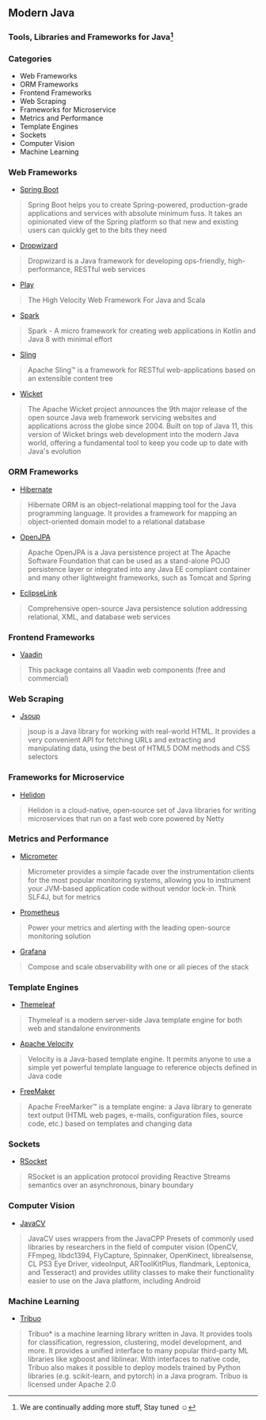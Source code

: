 ## Modern Java
### Tools, Libraries and Frameworks for Java[^Note]
### Categories 
- Web Frameworks
- ORM Frameworks
- Frontend Frameworks
- Web Scraping
- Frameworks for Microservice
- Metrics and Performance
- Template Engines
- Sockets
- Computer Vision
- Machine Learning


### Web Frameworks
- [Spring Boot](https://github.com/spring-projects/spring-boot)
> Spring Boot helps you to create Spring-powered, production-grade applications and services with absolute minimum fuss. It takes an opinionated view of the Spring platform so that new and existing users can quickly get to the bits they need

- [Dropwizard](https://www.dropwizard.io/)
> Dropwizard is a Java framework for developing ops-friendly, high-performance, RESTful web services

- [Play](https://www.playframework.com/)
> The High Velocity Web Framework For Java and Scala

- [Spark](https://sparkjava.com/)
> Spark - A micro framework for creating web applications in Kotlin and Java 8 with minimal effort

- [Sling](https://sling.apache.org/)
> Apache Sling™ is a framework for RESTful web-applications based on an extensible content tree

- [Wicket](https://wicket.apache.org/)
> The Apache Wicket project announces the 9th major release of the open source Java web framework servicing websites and applications across the globe since 2004. Built on top of Java 11, this version of Wicket brings web development into the modern Java world, offering a fundamental tool to keep you code up to date with Java's evolution

### ORM Frameworks
- [Hibernate](https://hibernate.org/)
> Hibernate ORM is an object–relational mapping tool for the Java programming language. It provides a framework for mapping an object-oriented domain model to a relational database

- [OpenJPA](https://openjpa.apache.org/)
> Apache OpenJPA is a Java persistence project at The Apache Software Foundation that can be used as a stand-alone POJO persistence layer or integrated into any Java EE compliant container and many other lightweight frameworks, such as Tomcat and Spring

- [EclipseLink](https://www.eclipse.org/eclipselink/)
> Comprehensive open-source Java persistence solution addressing relational, XML, and database web services

### Frontend Frameworks
- [Vaadin](https://github.com/vaadin/vaadin)
> This package contains all Vaadin web components (free and commercial)

### Web Scraping
- [Jsoup](https://jsoup.org/)
> jsoup is a Java library for working with real-world HTML. It provides a very convenient API for fetching URLs and extracting and manipulating data, using the best of HTML5 DOM methods and CSS selectors

### Frameworks for Microservice
- [Helidon](https://helidon.io/)
> Helidon is a cloud-native, open‑source set of Java libraries for writing microservices that run on a fast web core powered by Netty

### Metrics and Performance
- [Micrometer](https://micrometer.io/)
> Micrometer provides a simple facade over the instrumentation clients for the most popular monitoring systems, allowing you to instrument your JVM-based application code without vendor lock-in. Think SLF4J, but for metrics

- [Prometheus](https://prometheus.io/)
> Power your metrics and alerting with the leading open-source monitoring solution

- [Grafana](https://grafana.com/)
> Compose and scale observability with one or all pieces of the stack

### Template Engines
- [Themeleaf](https://www.thymeleaf.org/)
> Thymeleaf is a modern server-side Java template engine for both web and standalone environments

- [Apache Velocity](https://velocity.apache.org/)
> Velocity is a Java-based template engine. It permits anyone to use a simple yet powerful template language to reference objects defined in Java code

- [FreeMaker](https://freemarker.apache.org/)
> Apache FreeMarker™ is a template engine: a Java library to generate text output (HTML web pages, e-mails, configuration files, source code, etc.) based on templates and changing data

### Sockets
- [RSocket](https://github.com/rsocket/rsocket)
> RSocket is an application protocol providing Reactive Streams semantics over an asynchronous, binary boundary

### Computer Vision
- [JavaCV](https://github.com/bytedeco/javacv)
> JavaCV uses wrappers from the JavaCPP Presets of commonly used libraries by researchers in the field of computer vision (OpenCV, FFmpeg, libdc1394, FlyCapture, Spinnaker, OpenKinect, librealsense, CL PS3 Eye Driver, videoInput, ARToolKitPlus, flandmark, Leptonica, and Tesseract) and provides utility classes to make their functionality easier to use on the Java platform, including Android

### Machine Learning
- [Tribuo](https://tribuo.org/)
> Tribuo* is a machine learning library written in Java. It provides tools for classification, regression, clustering, model development, and more. It provides a unified interface to many popular third-party ML libraries like xgboost and liblinear. With interfaces to native code, Tribuo also makes it possible to deploy models trained by Python libraries (e.g. scikit-learn, and pytorch) in a Java program. Tribuo is licensed under Apache 2.0


[^Note]: We are continually adding more stuff, Stay tuned :relaxed:
